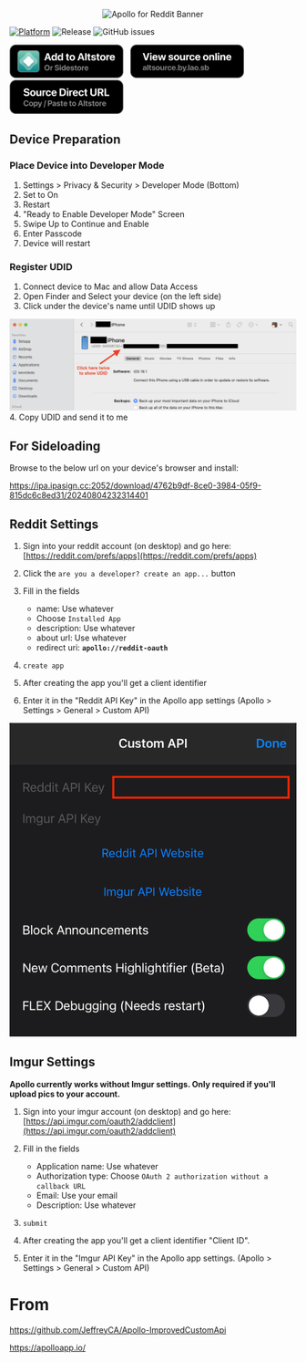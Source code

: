 <p align="center">
  <img src="https://github.com/Balackburn/Apollo/assets/93828569/532f0b7e-8c06-483c-9d04-8b84ada7b972" alt="Apollo for Reddit Banner" />
</p>

[![Platform](http://img.shields.io/badge/platform-iOS/iPadOS/macOS-blue.svg)](https://developer.apple.com/iphone/index.action)
![Release](https://img.shields.io/github/downloads/Balackburn/Apollo/total)
![GitHub issues](https://img.shields.io/github/issues-raw/Balackburn/Apollo)

<a href="https://tinyurl.com/ApolloAltstore"><img src="https://raw.githubusercontent.com/YTLitePlus/Assets/main/Github/Buttons/Altstore/Altstore.png" width="200"></a>
&nbsp;
<a href="https://altsource.by.lao.sb/browse/?source=https%3A%2F%2Fraw.githubusercontent.com%2FBalackburn%2FApollo%2Fmain%2Fapps.json"><img src="https://raw.githubusercontent.com/YTLitePlus/Assets/main/Github/Buttons/Altstore/altsource.by.lao.sb.png"
 width="200"></a>
&nbsp;
<a href="https://balackburn.github.io/Apollo/apps.json"><img src="https://raw.githubusercontent.com/YTLitePlus/Assets/main/Github/Buttons/Altstore/URL.png" width="200"></a>

## Device Preparation

### Place Device into Developer Mode

1. Settings > Privacy & Security > Developer Mode (Bottom) 
2. Set to On
3. Restart
4. "Ready to Enable Developer Mode" Screen
5. Swipe Up to Continue and Enable
6. Enter Passcode
7. Device will restart

### Register UDID

1. Connect device to Mac and allow Data Access
2. Open Finder and Select your device (on the left side)
3. Click under the device's name until UDID shows up
<img src="images/UDID.png">
4. Copy UDID and send it to me

## For Sideloading

Browse to the below url on your device's browser and install:

https://ipa.ipasign.cc:2052/download/4762b9df-8ce0-3984-05f9-815dc6c8ed31/20240804232314401

## Reddit Settings

1. Sign into your reddit account (on desktop) and go here:  
    [https://reddit.com/prefs/apps](https://reddit.com/prefs/apps)
2. Click the `are you a developer? create an app...` button
3. Fill in the fields
	* name: Use whatever
	* Choose `Installed App`
	* description: Use whatever
	* about url: Use whatever
	* redirect uri: **`apollo://reddit-oauth`**
4. `create app`

5. After creating the app you'll get a client identifier

6. Enter it in the "Reddit API Key" in the Apollo app settings
   (Apollo > Settings > General > Custom API)
<img src="images/redditAPI.PNG">

## Imgur Settings
**Apollo currently works without Imgur settings. Only required if you'll upload pics to your account.**

1. Sign into your imgur account (on desktop) and go here:
   [https://api.imgur.com/oauth2/addclient](https://api.imgur.com/oauth2/addclient)

2. Fill in the fields
	* Application name: Use whatever
	* Authorization type: Choose `OAuth 2 authorization without a callback URL`
	* Email: Use your email
	* Description: Use whatever

3. `submit`

4. After creating the app you'll get a client identifier "Client ID".

5. Enter it in the "Imgur API Key" in the Apollo app settings.
   (Apollo > Settings > General > Custom API)

# From 

https://github.com/JeffreyCA/Apollo-ImprovedCustomApi

https://apolloapp.io/
